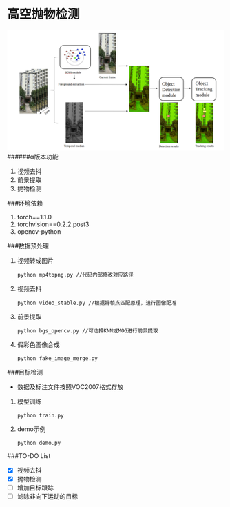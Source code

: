 高空抛物检测
===========================
![Image text](demo.png)
######α版本功能
1. 视频去抖
2. 前景提取
3. 抛物检测

###环境依赖
1. torch==1.1.0
2. torchvision==0.2.2.post3
3. opencv-python

###数据预处理
1. 视频转成图片

       python mp4topng.py //代码内部修改对应路径

2. 视频去抖
   
       python video_stable.py //根据特帧点匹配原理，进行图像配准

3. 前景提取

       python bgs_opencv.py //可选择KNN或MOG进行前景提取

4. 假彩色图像合成

       python fake_image_merge.py

###目标检测
- 数据及标注文件按照VOC2007格式存放 


1. 模型训练

       python train.py

2. demo示例
 
       python demo.py

###TO-DO List
  - [x] 视频去抖
  - [x] 抛物检测
  - [ ] 增加目标跟踪
  - [ ] 滤除非向下运动的目标
